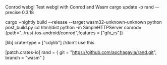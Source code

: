 ##
Conrod webgl
Test webgl with Conrod and Wasm
cargo update -p rand --precise 0.3.18

cargo +nightly build --release --target wasm32-unknown-unknown
python post_build.py
cd html/dist
python -m SimpleHTTPServer
conrod={path="../rust-ios-android/conrod",features = ["gfx_rs"]}

[lib]
crate-type = ["cdylib"] //don't use this

[patch.crates-io]
rand = { git = "https://github.com/aochagavia/rand.git", branch = "wasm" }
